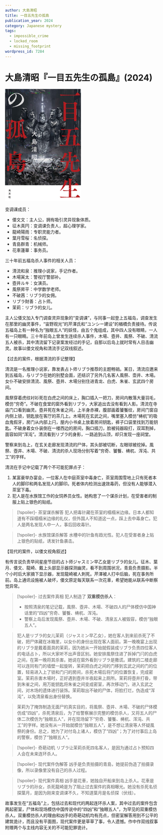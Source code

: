 ```yaml
---
author: 大島清昭
title: 一目五先生の孤島
publication_year: 2024
category: Japanese mystery
tags:
  - impossible_crime
  - locked_room
  - missing_footprint
wordpress_id: 7284
---
```


# 大島清昭『一目五先生の孤島』(2024)

<img src=images/2024b_cover.jpg width=250/>

变调课成员：
* 倭文文：主人公，拥有吸引灵异现象体质。
* 征木真円：变调课负责人，超心理学家。
* 龍崎陽雨：专职灵能力者。
* 葉月雪桜：名侦探。
* 青島群青：机械师。
* 花車蓮華：事务员。

三十年前五福岛杀人事件的相关人员：
* 清流和泉：推理小说家，手记作者。
* 木場寅太：警视厅警部补。
* 壺井ルキ：女演员。
* 風祭昇平：中学数学老师。
* 不破茜：リブラ的女佣。
* リブラ財善：占卜师。
* 茉莉：リブラ的女儿。

主人公倭文加入专门调查灵异现象的“变调课”，与同事一起登上五福岛，调查发生在那里的幽灵事件，“宙野观光”的芹澤氏和“ユンシー建设”的楢橋负责接待。传说五福岛上有一种名为“独眼五人”的妖怪，由五个鬼组成，其中四人没有眼睛，一人有一只眼睛。三十年前岛上曾发生连续杀人事件，木場、壺井、風祭、不破、清流五人被杀，其中清流留下记录案发经过的手记，自那以后岛上就时常有人目击幽灵。故事以倭文视角和清流手记双线叙述。

【过去的案件，根据清流的手记整理】

清流是一名推理小说家，靠发表占卜师リブラ推荐的主题畅销。某日，清流应邀来到五福岛，与リブラ在她的别墅会面，还结识了另外几名客人風祭、壶井、木場。女仆不破安排清流、風祭、壺井、木場分别住进青龙、白虎、朱雀、玄武四个房间。

風祭穿着虎纹衬衫死在白虎之间的床上，胸口插入一把刀，房间内散落大量羽毛，模仿“穷奇”。不破在食堂的窗外看到リブラ，大家追出去没有看到人影。清流在寺庙门口看到幽灵。壺井死在朱雀之间，上半身赤裸，腹部画着饕餮纹，房间门窗自内侧上锁，钥匙放在客厅的茶几上。木場死在玄武之间，嘴里塞入模仿“梼杌”的吸血鬼假牙，房门从内部上闩，屋内小书桌上放着房间钥匙，裤子口袋里找到万能钥匙。不破身着女仆装倒在一楼西边的房间，胸口插刀，脸被钝器殴打，双耳割掉，面容如同“浑沌”。清流看到リブラ的身影，一路追到山顶，却只发现一座祠堂。

警察来到岛上，在玄关走廊发现清流的尸体，其头部被切断，左眼球被挖掉。風祭、壺井、木場、不破、清流的杀人现场分别写着“穷奇、饕餮、梼杌、浑沌、共工”的字样。

清流在手记中记载了两个不可能犯罪点子：
1. 某富豪举办宴会，一位客人在中庭茶室中毒身亡，茶室周围雪地上只有死者本人的脚印和两名发现人的脚印。死者体内检测出速效毒药，但没有人能够潜入茶室下毒。
2. 犯人是在水族馆工作的女饲养员女性。她构思了一个谋杀计划，在受害者的制服上贴上银色的贴纸。

> [!spoiler]- 茶室谋杀解答
> 犯人把毒针藏在茶室的榻榻米边缘。日本人都知道有不踩榻榻米边缘的礼仪，但外国人不知道这一点，踩上去中毒身亡。犯人是两名发现人中一人，事后回收毒针。

> [!spoiler]- 水族馆谋杀解答
> 水槽中的针鱼有趋光性。犯人在受害者身上贴上银色的贴纸，诱发针鱼袭击。

【现代的案件，以倭文视角叙述】

有传言说负责早间星座节目的占卜师ジャスミン早乙女是リブラ的女儿。征木、葉月、倭文、龍崎、戴上头部显示器探测幽灵，看不到周围状况，青島负责摄影。半个小时后大家摘下显示器，发现龍崎被人刺死。芹澤被人打中后脑，死在事务所前。岛上通讯设施被人破坏，倭文原定每天联系一次花車，希望她能从联系中断察觉异常。

> [!spoiler]- 过去案件真相
> 犯人制造了 <b>双重模仿杀人</b>：
> * 按照清泉的笔记记载，風祭、壺井、木場、不破四人的尸体模仿中国神话里的“四凶”穷奇、饕餮、梼杌、浑沌。
> * 警察上岛后发现風祭、壺井、木場、不破、清泉五人被毁容，模仿“独眼五人”。

> 犯人是リブラ的女儿茉莉（ジャスミン早乙女），她在客人到来前杀死了不破，把尸体藏在冰箱里，以女仆的身份出现在客人面前。第一晚晚宴上出现的リブラ是戴着面具的茉莉，因为她从一开始就假装成リブラ负责四位客人的电话占卜，所以大家听不出声音区别。她安排風祭住进了拆掉门闩的白虎之间，在第一晚将其杀害。她说在窗外看到リブラ是撒谎。建筑的二楼走廊可以连同有门的墙壁一起旋转，茉莉把白虎之间的门移到玄武之间的门的位置，轻易进入上了锁和门闩的房间，杀死木場后将门的位置恢复，完成密室。茉莉杀害木場时，正好遇到壺井半夜起来上厕所。茉莉将壺井打昏，带到朱雀之间，用万能钥匙将朱雀之间变成密室，再次移动门，进入玄武之间，对木场的遗体进行装饰。茉莉取出不破的尸体，将脸打烂，伪造成“浑沌”，以免清泉看出身份替换。

> 茉莉为了掩饰制造无面尸的真实目的，将風祭、壺井、木場、不破的尸体模仿成“四凶”，杀死清泉后，为了给警察展示完整的模仿杀人，又将五人的尸体二次模仿为“独眼五人”，并在现场留下“穷奇、饕餮、梼杌、浑沌、共工”的字样。她没有从一开始就模仿“独眼五人”，是不想让清泉等人怀疑風祭的身份。总之，她为了对付岛上诸人，模仿了“四凶”；为了对付事后上岛的警察，模仿了“独眼五人”。

> [!spoiler]- 奇葩动机
> リブラ让茉莉杀死四名客人，是因为通过占卜预知四人会在未来连环杀人。

> [!spoiler]- 现代案件伪解答
> 凶手是负责拍摄的青島，她提前伪造了拍摄录像，所以录像里没有自己的杀人过程。

> [!spoiler]- 现代案件真相
> 凶手是花車，她独自开船来到岛上杀人。花車是リブラ的孙女，杀死龍崎是为了阻止过去案件的真相曝光。她没有杀死名侦探葉月，是因为刚来变调课不久，不知道葉月是名侦探（伏线）。

故事发生在“五福岛”上，包括过去和现代的两起连环杀人案，其中过去的案件包含两起密室，尸体和现场模仿中国传说中的“四凶”和“独眼五人”，为罕见的双重模仿杀人。双重模仿杀人的理由和凶手的奇葩动机均有亮点，但密室解答用到不公平的建筑诡计，而且没有平面图，现代案件更是草草了事，令人遗憾。作中作双线叙事附赠两个与主线内容无关的不可能犯罪诡计。